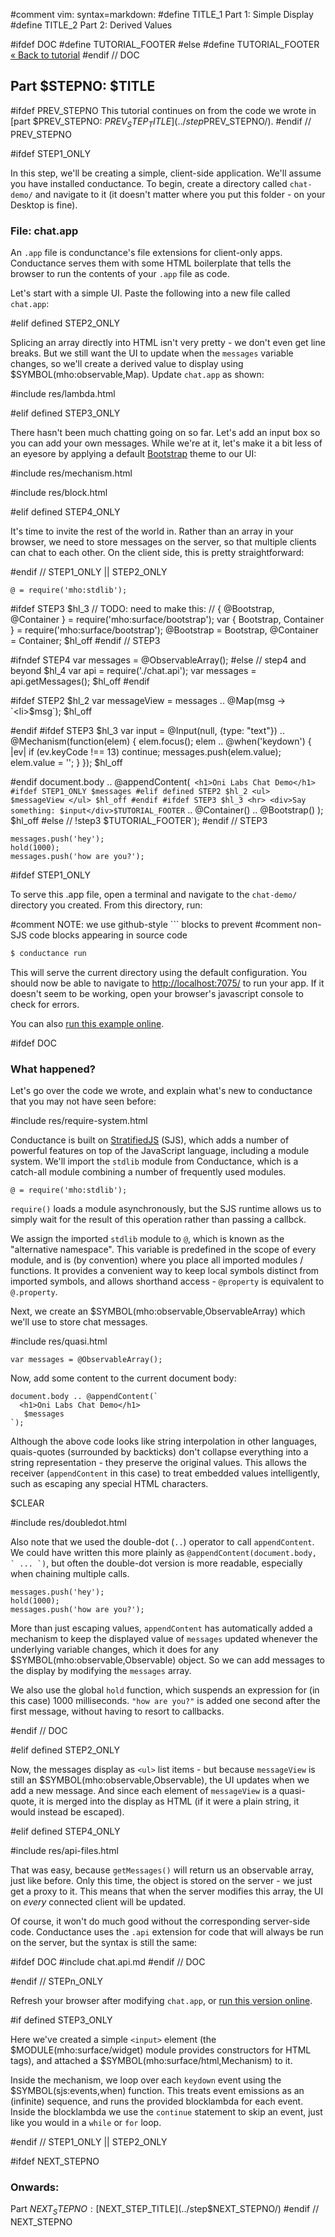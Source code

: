 #comment vim: syntax=markdown:
#define TITLE_1 Part 1: Simple Display
#define TITLE_2 Part 2: Derived Values

#ifdef DOC
  #define TUTORIAL_FOOTER
#else
  #define TUTORIAL_FOOTER <a href="./">&laquo; Back to tutorial</a>
#endif // DOC

## Part $STEPNO: $TITLE

#ifdef PREV_STEPNO
This tutorial continues on from the code
we wrote in [part $PREV_STEPNO: $PREV_STEP_TITLE](../step$PREV_STEPNO/).
#endif // PREV_STEPNO

#ifdef STEP1_ONLY

In this step, we'll be creating a simple, client-side application.
We'll assume you have installed conductance. To begin, create
a directory called `chat-demo/` and navigate to it
(it doesn't matter where you put this folder - on your Desktop is fine).

### File: chat.app

An `.app` file is condunctance's file extensions for client-only apps.
Conductance serves them with some HTML boilerplate that tells
the browser to run the contents of your `.app` file as code.

Let's start with a simple UI. Paste the following into a new file called `chat.app`:

#elif defined STEP2_ONLY

Splicing an array directly into HTML isn't very pretty - we don't even
get line breaks. But we still want the UI to update when the `messages`
variable changes, so we'll create a derived value to display using $SYMBOL(mho:observable,Map).
Update `chat.app` as shown:

#include res/lambda.html

#elif defined STEP3_ONLY

There hasn't been much chatting going on so far. Let's add an input box so
you can add your own messages. While we're at it, let's make it a bit less of
an eyesore by applying a default [Bootstrap]() theme to our UI:

#include res/mechanism.html

#include res/block.html

#elif defined STEP4_ONLY

It's time to invite the rest of the world in. Rather than an array in your browser,
we need to store messages on the server, so that multiple clients can chat to each
other. On the client side, this is pretty straightforward:

#endif // STEP1_ONLY || STEP2_ONLY
<!-- file: chat.app -->

    @ = require('mho:stdlib');
#ifdef STEP3
    $hl_3
    // TODO: need to make this:
    // { @Bootstrap, @Container } = require('mho:surface/bootstrap');
    var { Bootstrap, Container } = require('mho:surface/bootstrap'); @Bootstrap = Bootstrap, @Container = Container;
    $hl_off
#endif // STEP3

#ifndef STEP4
    var messages = @ObservableArray();
#else // step4 and beyond
    $hl_4
    var api = require('./chat.api');
    var messages = api.getMessages();
    $hl_off
#endif
    
#ifdef STEP2
    $hl_2
    var messageView = messages .. @Map(msg -> `<li>$msg</li>`);
    $hl_off

#endif
#ifdef STEP3
    $hl_3
    var input = @Input(null, {type: "text"}) .. @Mechanism(function(elem) {
      elem.focus();
      elem .. @when('keydown') { |ev|
        if (ev.keyCode !== 13) continue;
        messages.push(elem.value);
        elem.value = '';
      }
    });
    $hl_off

#endif
    document.body .. @appendContent(`
      <h1>Oni Labs Chat Demo</h1>
#ifdef STEP1_ONLY
      $messages
#elif defined STEP2
    $hl_2
      <ul>
        $messageView
      </ul>
    $hl_off
#endif
#ifdef STEP3
    $hl_3
      <hr>
      <div>Say something: $input</div>$TUTORIAL_FOOTER`
      .. @Container()
      .. @Bootstrap()
    );
    $hl_off
#else // !step3
    $TUTORIAL_FOOTER`);
#endif // STEP3
    
    messages.push('hey');
    hold(1000);
    messages.push('how are you?');

#ifdef STEP1_ONLY

To serve this .app file, open a terminal and navigate to the `chat-demo/` directory you created.
From this directory, run:

#comment NOTE: we use github-style ``` blocks to prevent 
#comment non-SJS code blocks appearing in source code

```sh
$ conductance run
```

This will serve the current directory using the default configuration. You should
now be able to navigate to [http://localhost:7075/]() to run your app. If it doesn't
seem to be working, open your browser's javascript console to check for errors.

You can also [run this example online](./chat.app).

#ifdef DOC
### What happened?

<!-- file: -->

Let's go over the code we wrote, and explain what's new to conductance that you may not
have seen before:

#include res/require-system.html

Conductance is built on [StratifiedJS](TODO) (SJS), which adds a number of powerful features
on top of the JavaScript language, including a module system. We'll import the `stdlib` module
from Conductance, which is a catch-all module combining a number of frequently used modules.

    @ = require('mho:stdlib');

`require()` loads a module asynchronously, but the SJS runtime allows us to simply wait
for the result of this operation rather than passing a callbck.

We assign the imported `stdlib` module to `@`, which is
known as the "alternative namespace". This variable
is predefined in the scope of every module, and is (by convention) where you place all imported
modules / functions. It provides a convenient way to keep local symbols distinct from
imported symbols, and allows shorthand access - `@property` is equivalent to `@.property`.

Next, we create an $SYMBOL(mho:observable,ObservableArray) which we'll use to store chat messages.

#include res/quasi.html

    var messages = @ObservableArray();

Now, add some content to the current document body:

    document.body .. @appendContent(`
      <h1>Oni Labs Chat Demo</h1>
       $messages
    `);

Although the above code looks like string interpolation in other
languages, quais-quotes (surrounded by backticks) don't collapse everything into a string representation - they
preserve the original values. This allows the receiver (`appendContent` in
this case) to treat embedded values intelligently, such as escaping any special HTML
characters.

$CLEAR

#include res/doubledot.html

Also note that we used the double-dot (`..`) operator to call `appendContent`. We could
have written this more plainly as <code>@appendContent(document.body, \` ... \`)</code>,
but often the double-dot version is more readable, especially when chaining multiple calls.

    messages.push('hey');
    hold(1000);
    messages.push('how are you?');

More than just escaping values, `appendContent` has automatically added a mechanism to keep
the displayed value of `messages` updated whenever the underlying variable changes,
which it does for any $SYMBOL(mho:observable,Observable) object. So we can add messages to
the display by modifying the `messages` array.

We also use the global `hold` function, which suspends an expression for (in this case) 1000 milliseconds.
`"how are you?"` is added one second after the first message, without having to resort
to callbacks.

#endif // DOC

#elif defined STEP2_ONLY

Now, the messages display as `<ul>` list items - but because `messageView` is still an
$SYMBOL(mho:observable,Observable), the UI updates when we add a new message. And
since each element of `messageView` is a quasi-quote, it is merged into the display
as HTML (if it were a plain string, it would instead be escaped).

#elif defined STEP4_ONLY

#include res/api-files.html

That was easy, because `getMessages()` will return us an observable array, just like before.
Only this time, the object is stored on the server - we just get a proxy to it.
This means that when the server modifies this array, the UI on _every_
connected client will be updated.

Of course, it won't do much good without the corresponding server-side code.
Conductance uses the `.api` extension for code that will always be run on the server,
but the syntax is still the same:

#ifdef DOC
#include chat.api.md
#endif // DOC

#endif // STEPn_ONLY

Refresh your browser after modifying `chat.app`, or [run this version online](./chat.app).

#if defined STEP3_ONLY

Here we've created a simple `<input>` element (the $MODULE(mho:surface/widget) module
provides constructors for HTML tags), and attached a
$SYMBOL(mho:surface/html,Mechanism) to it.

Inside the mechanism, we loop over each `keydown` event using the $SYMBOL(sjs:events,when)
function. This treats event emissions as an (infinite) sequence, and runs the
provided blocklambda for each event. Inside the blocklambda we use the
`continue` statement to skip an event, just like you would in a `while` or `for` loop.

#endif // STEP1_ONLY || STEP2_ONLY

#ifdef NEXT_STEPNO
### Onwards:
Part $NEXT_STEPNO: [$NEXT_STEP_TITLE](../step$NEXT_STEPNO/)
#endif // NEXT_STEPNO


